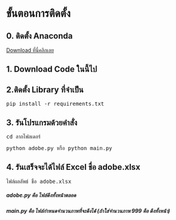 <h1>ขั้นตอนการติดตั้ง</h1>

<h2>0. ติดตั้ง Anaconda </h2>
<a type="button" href="https://www.anaconda.com/download" target="_blank">Download ที่นี่คลิกเลย</a>
<h2>1. Download Code ในนี้ไป</h2>
<h2>2.ติดตั้ง Library ที่จำเป็น</h2>
<pre>pip install -r requirements.txt</pre>

<h2>3. รันโปรแกรมด้วยคำสั่ง</h2>
<pre>cd ลากโฟลเดอร์</pre>
<pre>python adobe.py หรือ python main.py</pre>

<h2>4. รันเสร็จจะได้ไฟล์ Excel ชื่อ adobe.xlsx</h2>
<pre>ไฟล์ผลลัพธ์ ชื่อ adobe.xlsx</pre>

<h5>adobe.py คือ ไฟล์ดึงทั้งหน้าตลอด</h5>
<h5>main.py คือ ไฟล์กำหนดจำนวนภาพที่จะดึงได้ (ถ้าใส่จำนวนภาพ 999 คือ ดึงทั้งหน้า)</h5>

